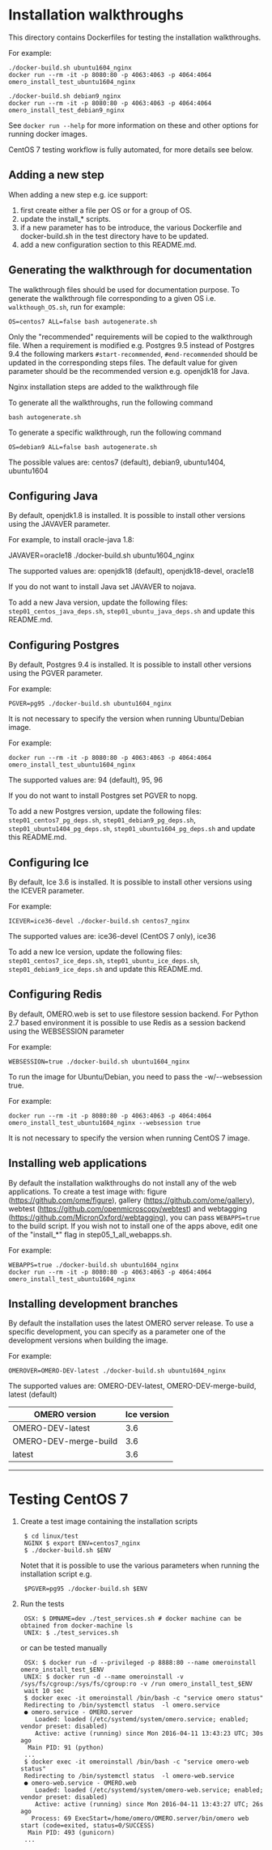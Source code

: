 Installation walkthroughs
=========================

This directory contains Dockerfiles for testing the installation walkthroughs.

For example:

    ./docker-build.sh ubuntu1604_nginx
    docker run --rm -it -p 8080:80 -p 4063:4063 -p 4064:4064 omero_install_test_ubuntu1604_nginx

    ./docker-build.sh debian9_nginx
    docker run --rm -it -p 8080:80 -p 4063:4063 -p 4064:4064 omero_install_test_debian9_nginx

See `docker run --help` for more information on these and other options
for running docker images.

CentOS 7 testing workflow is fully automated, for more details see below.


Adding a new step
-----------------

When adding a new step e.g. ice support:
1. first create either a file per OS or for a group of OS.
2. update the install_* scripts.
3. if a new parameter has to be introduce, the various Dockerfile and docker-build.sh in the 
test directory have to be updated.
4. add a new configuration section to this README.md.

Generating the walkthrough for documentation
--------------------------------------------

The walkthrough files should be used for documentation purpose.
To generate the walkthrough file corresponding to a given OS i.e. `walkthough_OS.sh`,
run for example:

    OS=centos7 ALL=false bash autogenerate.sh

Only the "recommended" requirements will be copied to the walkthrough file.
When a requirement is modified e.g. Postgres 9.5 instead of Postgres 9.4
the following markers `#start-recommended`, `#end-recommended` should be updated
in the corresponding steps files.
The default value for given parameter should be the recommended version
e.g. openjdk18 for Java.

Nginx installation steps are added to the walkthrough file

To generate all the walkthroughs, run the following command
    
    bash autogenerate.sh

To generate a specific walkthrough, run the following command

    OS=debian9 ALL=false bash autogenerate.sh

The possible values are:
centos7 (default), debian9, ubuntu1404, ubuntu1604

Configuring Java
----------------

By default, openjdk1.8 is installed.
It is possible to install other versions using the JAVAVER parameter.

For example, to install oracle-java 1.8:

JAVAVER=oracle18 ./docker-build.sh ubuntu1604_nginx

The supported values are: 
openjdk18 (default), openjdk18-devel, oracle18

If you do not want to install Java set JAVAVER to nojava.

To add a new Java version, update the following files: 
`step01_centos_java_deps.sh`, `step01_ubuntu_java_deps.sh` and update this README.md.

Configuring Postgres
--------------------

By default, Postgres 9.4 is installed.
It is possible to install other versions using the PGVER parameter.

For example:
    
    PGVER=pg95 ./docker-build.sh ubuntu1604_nginx
    
It is not necessary to specify the version when running Ubuntu/Debian image.

For example:

    docker run --rm -it -p 8080:80 -p 4063:4063 -p 4064:4064 omero_install_test_ubuntu1604_nginx


The supported values are: 
94 (default), 95, 96

If you do not want to install Postgres set PGVER to nopg.

To add a new Postgres version, update the following files: 
`step01_centos7_pg_deps.sh`, `step01_debian9_pg_deps.sh`, `step01_ubuntu1404_pg_deps.sh`,
`step01_ubuntu1604_pg_deps.sh` and update this README.md.

Configuring Ice
---------------

By default, Ice 3.6 is installed.
It is possible to install other versions using the ICEVER parameter.

For example:

    ICEVER=ice36-devel ./docker-build.sh centos7_nginx

The supported values are: 
ice36-devel (CentOS 7 only), ice36

To add a new Ice version, update the following files:
`step01_centos7_ice_deps.sh`, `step01_ubuntu_ice_deps.sh`,
`step01_debian9_ice_deps.sh` and update this README.md.

Configuring Redis
-----------------

By default, OMERO.web is set to use filestore session backend.
For Python 2.7 based environment it is possible to use Redis as a session
backend using the WEBSESSION parameter

For example:

    WEBSESSION=true ./docker-build.sh ubuntu1604_nginx

To run the image for Ubuntu/Debian, you need to pass the -w/--websession true.

For example:

    docker run --rm -it -p 8080:80 -p 4063:4063 -p 4064:4064 omero_install_test_ubuntu1604_nginx --websession true

It is not necessary to specify the version when running CentOS 7 image.

Installing web applications
---------------------------

By default the installation walkthroughs do not install any of the web applications.
To create a test image with: figure (https://github.com/ome/figure), 
gallery (https://github.com/ome/gallery), webtest (https://github.com/openmicroscopy/webtest) and
webtagging (https://github.com/MicronOxford/webtagging), you can pass `WEBAPPS=true` to the build
script. If you wish not to install one of the apps above, edit one of the "install_*" flag in
step05_1_all_webapps.sh.

For example:

    WEBAPPS=true ./docker-build.sh ubuntu1604_nginx
    docker run --rm -it -p 8080:80 -p 4063:4063 -p 4064:4064 omero_install_test_ubuntu1604_nginx

Installing development branches
-------------------------------

By default the installation uses the latest OMERO server release. To use
a specific development, you can specify as a parameter one of the development versions
when building the image.

For example:

    OMEROVER=OMERO-DEV-latest ./docker-build.sh ubuntu1604_nginx

The supported values are: 
OMERO-DEV-latest, OMERO-DEV-merge-build, latest (default)


| OMERO version         | Ice version |
|-----------------------|------------ |
| OMERO-DEV-latest      | 3.6         |
| OMERO-DEV-merge-build | 3.6         |
| latest                | 3.6         |
---------------------------------------


Testing CentOS 7
================

1. Create a test image containing the installation scripts

        $ cd linux/test
        NGINX $ export ENV=centos7_nginx
        $ ./docker-build.sh $ENV

     Notet that it is possible to use the various parameters when running the installation script e.g.

        $PGVER=pg95 ./docker-build.sh $ENV

2. Run the tests

        OSX: $ DMNAME=dev ./test_services.sh # docker machine can be obtained from docker-machine ls
        UNIX: $ ./test_services.sh

    or can be tested manually

        OSX: $ docker run -d --privileged -p 8888:80 --name omeroinstall omero_install_test_$ENV
        UNIX: $ docker run -d --name omeroinstall -v /sys/fs/cgroup:/sys/fs/cgroup:ro -v /run omero_install_test_$ENV
        wait 10 sec
        $ docker exec -it omeroinstall /bin/bash -c "service omero status"
        Redirecting to /bin/systemctl status  -l omero.service
        ● omero.service - OMERO.server
           Loaded: loaded (/etc/systemd/system/omero.service; enabled; vendor preset: disabled)
           Active: active (running) since Mon 2016-04-11 13:43:23 UTC; 30s ago
         Main PID: 91 (python)
        ...
        $ docker exec -it omeroinstall /bin/bash -c "service omero-web status"
        Redirecting to /bin/systemctl status  -l omero-web.service
        ● omero-web.service - OMERO.web
           Loaded: loaded (/etc/systemd/system/omero-web.service; enabled; vendor preset: disabled)
           Active: active (running) since Mon 2016-04-11 13:43:27 UTC; 26s ago
          Process: 69 ExecStart=/home/omero/OMERO.server/bin/omero web start (code=exited, status=0/SUCCESS)
         Main PID: 493 (gunicorn)
        ...
